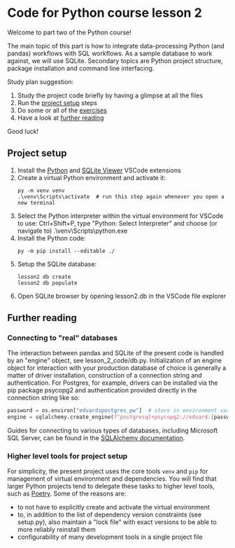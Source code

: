 # Code for Python course lesson 2
Welcome to part two of the Python course!

The main topic of this part is how to integrate data-processing Python (and pandas) workflows with SQL workflows. As a sample database to work against, we will use SQLite. Secondary topics are Python project structure, package installation and command line interfacing.

Study plan suggestion:
1. Study the project code briefly by having a glimpse at all the files
2. Run the [project setup](#project-setup) steps
3. Do some or all of the [exercises](EXERCISES.md)
4. Have a look at [further reading](#further-reading)

Good luck!


## Project setup

1. Install the [Python](https://marketplace.visualstudio.com/items?itemName=ms-python.python) and [SQLite Viewer](https://marketplace.visualstudio.com/items?itemName=qwtel.sqlite-viewer) VSCode extensions
2. Create a virtual Python environment and activate it:
    ```console
    py -m venv venv
    .\venv\Scripts\activate  # run this step again whenever you open a new terminal
    ```
3. Select the Python interpreter within the virtual environment for VSCode to use: Ctrl+Shift+P, type "Python: Select Interpreter" and choose (or navigate to) .\venv\Scripts\python.exe
4. Install the Python code:
    ```console
    py -m pip install --editable ./
    ```
5. Setup the SQLite database:
    ```console
    lesson2 db create
    lesson2 db populate
    ```
6. Open SQLite browser by opening lesson2.db in the VSCode file explorer


## Further reading

### Connecting to "real" databases
The interaction between pandas and SQLite of the present code is handled by an "engine" object, see lesson_2_code/db.py. Initialization of an engine object for interaction with your production database of choice is generally a matter of driver installation, construction of a connection string and authentication. For Postgres, for example, drivers can be installed via the pip package psycopg2 and authentication provided directly in the connection string like so:
```Python
password = os.environ["edvardspostgres_pw"]  # store in environment variable to hide from code
engine = sqlalchemy.create_engine(f"postgresql+psycopg2://edvard:{password}@localhost:5432/edvardsdb")
```

Guides for connecting to various types of databases, including Microsoft SQL Server, can be found in the [SQLAlchemy documentation](https://docs.sqlalchemy.org/en/20/core/engines.html).

### Higher level tools for project setup
For simplicity, the present project uses the core tools `venv` and `pip` for management of virtual environment and dependencies. You will find that larger Python projects tend to delegate these tasks to higher level tools, such as [Poetry](https://python-poetry.org/). Some of the reasons are:
- to not have to explicitly create and activate the virtual environment
- to, in addition to the list of dependency version constraints (see setup.py), also maintain a "lock file" with exact versions to be able to more reliably reinstall them
- configurability of many development tools in a single project file

